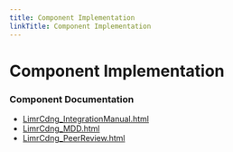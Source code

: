 ```yaml
---
title: Component Implementation
linkTitle: Component Implementation
---
```


# Component Implementation
### Component Documentation

- [LimrCdng_IntegrationManual.html](doc/LimrCdng_IntegrationManual.html)
- [LimrCdng_MDD.html](doc/LimrCdng_MDD.html)
- [LimrCdng_PeerReview.html](doc/LimrCdng_PeerReview.html)

